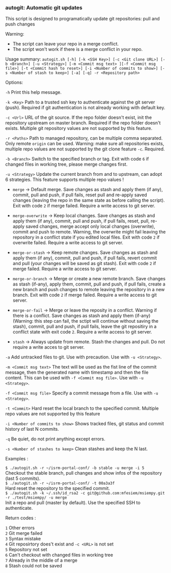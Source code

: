 ### autogit: Automatic git updates

This script is designed to programatically update git repositories: pull and push changes
        
Warning: 
- The script can leave your repo in a merge conflict.
- The script won't work if there is a merge conflict in your repo.

Usage summary: `autogit.sh [-h] [-k <SSH Key>] [-c <Git clone URL>] [-b <Branch>] [-u <Strategy>] [-m <Commit msg text> ][-f <Commit msg file>] [-t <Commit hash to reset>] [-i <Number of commits to show>] [-s <Number of stash to keep>] [-a] [-q] -r <Repository path>`

Options:

`-h`      Print this help message.

`-k <Key>`    Path to a trusted ssh key to authenticate against the git server (push). Required if git authentication is not already working with default key.

`-c <Url>`    URL of the git source. If the repo folder doesn't exist, init the repository upstream on master branch.  Required if the repo folder doesn't exists. Multiple git repository values are not supported by this feature.

`-r <Paths>`  Path to managed repository, can be multiple comma separated. Only remote `origin` can be used. Warning: make sure all repositories exists, multiple repo values are not supported by the git clone feature `-c`. Required.

`-b <Branch>` Switch to the specified branch or tag. Exit with code `6` if changed files in working tree, please merge changes first.

`-u <Strategy>`   Update the current branch from and to upstream, can adopt 6 strategies. This feature supports multiple repo values !

- `merge` -> Default merge. Save changes as stash and apply them (if any), commit, pull and push, if pull fails, reset pull and re-apply saved changes (leaving the repo in the same state as before calling the script). Exit with code `2` if merge failed. Require a write access to git server.

- `merge-overwrite` -> Keep local changes. Save changes as stash and apply them (if any), commit, pull and push, if pull fails, reset, pull, re-apply saved changes, merge accept only local changes (overwrite), commit and push to remote. Warning, the overwrite might fail leaving the repository in a conflict state if you edited local files. Exit with code `2` if overwrite failed. Require a write access to git server.

- `merge-or-stash` -> Keep remote changes. Save changes as stash and apply them (if any), commit, pull and push, if pull fails, revert commit and pull (your changes will be saved as git stash). Exit with code `2` if merge failed. Require a write access to git server.    

- `merge-or-branch` -> Merge or create a new remote branch. Save changes as stash (if-any), apply them, commit, pull and push, if pull fails, create a new branch and push changes to remote leaving the repository in a new branch. Exit with code `2` if merge failed. Require a write access to git server.

- `merge-or-fail` -> Merge or leave the reposity in a conflict. Warning if there is a conflict. Save changes as stash and apply them (if-any) (Warning: this step can fail, the sctipt will continue without saving the stash), commit, pull and push, if pull fails, leave the git repositiry in a conflict state with exit code `2`. Require a write access to git server.

- `stash` -> Always update from remote. Stash the changes and pull. Do not require a write acces to git server.

`-a`  Add untracked files to git. Use with precaution. Use with `-u <Strategy>`.

`-m <Commit msg text>`    The text will be used as the fist line of the commit message, then the generated name with timestamp and then the file content. This can be used with `-f <Commit msg file>`. Use with `-u <Strategy>`.

`-f <Commit msg file>`    Specify a commit message from a file. Use with `-u <Strategy>`.

`-t <Commit>` Hard reset the local branch to the specified commit. Multiple repo values are not supported by this feature

`-i <Number of commits to show>`  Shows tracked files, git status and commit history of last N commits.

`-q`      Be quiet, do not print anything except errors.

`-s <Number of stashes to keep>`  Clean stashes and keep the N last.

Examples : 

`$ ./autogit.sh -r ~/isrm-portal-conf/ -b stable -u merge -i 5`  
Checkout the stable branch, pull changes and show infos of the repository (last 5 commits).  
`$ ./autogit.sh -r ~/isrm-portal-conf/ -t 00a3a3f`  
Hard reset the repository to the specified commit.  
`$ ./autogit.sh -k ~/.ssh/id_rsa2 -c git@github.com:mfesiem/msiempy.git -r ./test/msiempy/ -u merge`  
Init a repo and pull (master by default). Use the specified SSH to authenticate.  

Return codes : 

`1` Other errors  
`2` Git merge failed  
`3` Syntax mistake  
`4` Git reposirtory does't exist and `-c <URL>` is not set  
`5` Repository not set  
`6` Can't checkout with changed files in working tree  
`7` Already in the middle of a merge  
`8` Stash could not be saved  
 